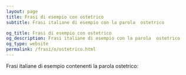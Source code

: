 ```yaml
---
layout: page
title: Frasi di esempio con ostetrico 
subtitle: Frasi italiane di esempio con la parola  ostetrico

og_title: Frasi di esempio con ostetrico 
og_description: Frasi italiane di esempio con la parola  ostetrico
og_type: website
permalink: /frasi/o/ostetrico.html
---
```


Frasi italiane di esempio contenenti la parola ostetrico:


